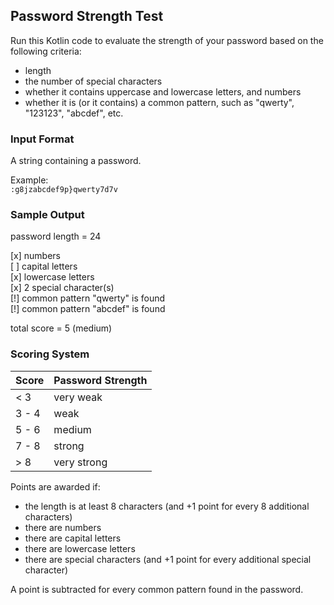 ## Password Strength Test
Run this Kotlin code to evaluate the strength of your password based on the following criteria:

- length
- the number of special characters
- whether it contains uppercase and lowercase letters, and numbers
- whether it is (or it contains) a common pattern, such as "qwerty", "123123", "abcdef", etc.

### Input Format

A string containing a password. 

Example: <br />
`:g8jzabcdef9p}qwerty7d7v `

### Sample Output

password length = 24

[x] numbers <br />
[ ] capital letters <br />
[x] lowercase letters <br />
[x] 2 special character(s) <br />
[!] common pattern "qwerty" is found <br />
[!] common pattern "abcdef" is found <br />

total score = 5 (medium)

### Scoring System

| Score  | Password Strength |
| --- | --- |
| < 3  | very weak  |
| 3 - 4  | weak  |
| 5 - 6 | medium |
| 7 - 8 | strong |
| > 8 | very strong |

Points are awarded if:

- the length is at least 8 characters (and +1 point for every 8 additional characters) 
- there are numbers
- there are capital letters 
- there are lowercase letters
- there are special characters (and +1 point for every additional special character) 

A point is subtracted for every common pattern found in the password.

